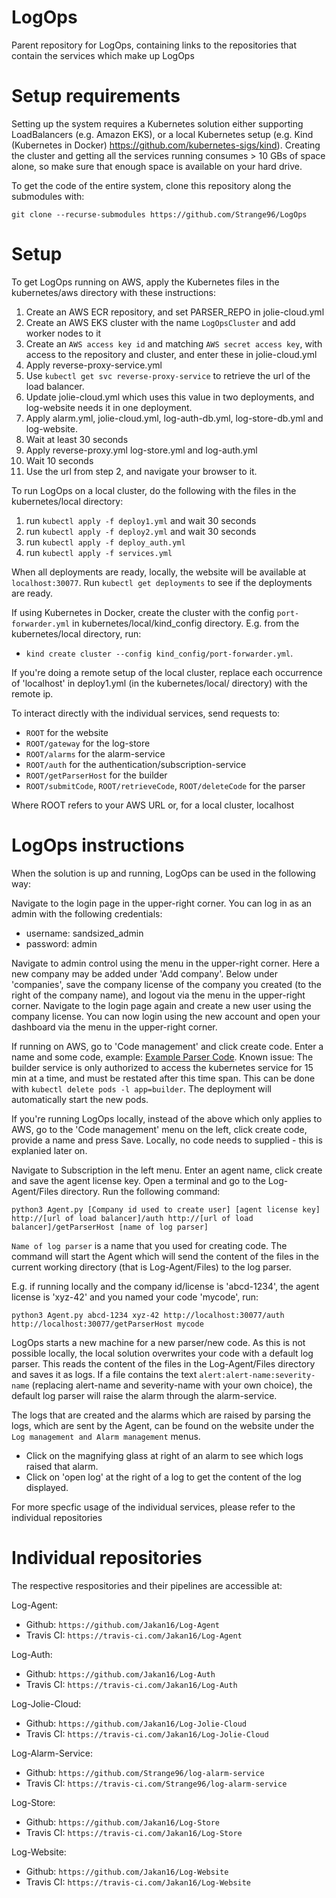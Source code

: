 # LogOps
Parent repository for LogOps, containing links to the repositories that contain the services which make up LogOps

# Setup requirements
Setting up the system requires a Kubernetes solution either supporting LoadBalancers (e.g. Amazon EKS), or a local Kubernetes setup (e.g. Kind (Kubernetes in Docker) https://github.com/kubernetes-sigs/kind). Creating the cluster and getting all the services running consumes > 10 GBs of space alone, so make sure that enough space is available on your hard drive.

To get the code of the entire system, clone this repository along the submodules with:

 `git clone --recurse-submodules https://github.com/Strange96/LogOps`

# Setup
To get LogOps running on AWS, apply the Kubernetes files in the kubernetes/aws directory with these instructions:

1. Create an AWS ECR repository, and set PARSER_REPO in jolie-cloud.yml
2. Create an AWS EKS cluster with the name `LogOpsCluster` and add worker nodes to it
3. Create an `AWS access key id` and matching `AWS secret access key`, with access to the repository and cluster, and enter these in jolie-cloud.yml
4. Apply reverse-proxy-service.yml
5. Use `kubectl get svc reverse-proxy-service` to retrieve the url of the load balancer.
6. Update jolie-cloud.yml which uses this value in two deployments, and log-website needs it in one deployment.
7. Apply alarm.yml, jolie-cloud.yml, log-auth-db.yml, log-store-db.yml and log-website.
8. Wait at least 30 seconds
9. Apply reverse-proxy.yml log-store.yml and log-auth.yml
10. Wait 10 seconds
11. Use the url from step 2, and navigate your browser to it.

To run LogOps on a local cluster, do the following with the files in the kubernetes/local directory:

1. run `kubectl apply -f deploy1.yml` and wait 30 seconds 
2. run `kubectl apply -f deploy2.yml` and wait 30 seconds
3. run `kubectl apply -f deploy_auth.yml`
4. run `kubectl apply -f services.yml`

When all deployments are ready, locally, the website will be available at `localhost:30077`. Run `kubectl get deployments` to see if the deployments are ready.

If using Kubernetes in Docker, create the cluster with the config `port-forwarder.yml` in kubernetes/local/kind_config directory. E.g. from the kubernetes/local directory, run: 
* `kind create cluster --config kind_config/port-forwarder.yml`.

If you're doing a remote setup of the local cluster, replace each occurrence of 'localhost' in deploy1.yml (in the kubernetes/local/ directory) with the remote ip.  

To interact directly with the individual services, send requests to:
* `ROOT` for the website
* `ROOT/gateway` for the log-store
* `ROOT/alarms` for the alarm-service
* `ROOT/auth` for the authentication/subscription-service
* `ROOT/getParserHost` for the builder
* `ROOT/submitCode`, `ROOT/retrieveCode`, `ROOT/deleteCode` for the parser

Where ROOT refers to your AWS URL or, for a local cluster, localhost

# LogOps instructions
When the solution is up and running, LogOps can be used in the following way:

Navigate to the login page in the upper-right corner. You can log in as an admin with the following credentials: 
* username: sandsized_admin 
* password: admin

Navigate to admin control using the menu in the upper-right corner. Here a new company may be added under 'Add company'. Below under 'companies', save the company license of the company you created (to the right of the company name), and logout via the menu in the upper-right corner. Navigate to the login page again and create a new user using the company license. You can now login using the new account and open your dashboard via the menu in the upper-right corner.

If running on AWS, go to 'Code management' and click create code. Enter a name and some code, example: [Example Parser Code](https://github.com/Jakan16/Log-Jolie-Cloud/blob/master/builder/test/example_jolie_parser.ol). 
Known issue: The builder service is only authorized to access the kubernetes service for 15 min at a time, and must be restated after this time span. This can be done with `kubectl delete pods -l app=builder`. The deployment will automatically start the new pods.

If you're running LogOps locally, instead of the above which only applies to AWS, go to the 'Code management' menu on the left, click create code, provide a name and press Save. Locally, no code needs to supplied - this is explanied later on.

Navigate to Subscription in the left menu. Enter an agent name, click create and save the agent license key. Open a terminal and go to the Log-Agent/Files directory. Run the following command:

`python3 Agent.py [Company id used to create user] [agent license key] http://[url of load balancer]/auth http://[url of load balancer]/getParserHost [name of log parser]`

`Name of log parser` is a name that you used for creating code. The command will start the Agent which will send the content of the files in the current working directory (that is Log-Agent/Files) to the log parser.

E.g. if running locally and the company id/license is 'abcd-1234', the agent license is 'xyz-42' and you named your code 'mycode', run:

`python3 Agent.py abcd-1234 xyz-42 http://localhost:30077/auth http://localhost:30077/getParserHost mycode`

LogOps starts a new machine for a new parser/new code. As this is not possible locally, the local solution overwrites your code with a default log parser. This reads the content of the files in the Log-Agent/Files directory and saves it as logs. If a file contains the text `alert:alert-name:severity-name` (replacing alert-name and severity-name with your own choice), the default log parser will raise the alarm through the alarm-service. 

The logs that are created and the alarms which are raised by parsing the logs, which are sent by the Agent, can be found on the website under the `Log management and Alarm management` menus. 
* Click on the magnifying glass at right of an alarm to see which logs raised that alarm.
* Click on 'open log' at the right of a log to get the content of the log displayed.

For more specfic usage of the individual services, please refer to the individual repositories

# Individual repositories
The respective respositories and their pipelines are accessible at:

Log-Agent:
* Github: `https://github.com/Jakan16/Log-Agent`
* Travis CI: `https://travis-ci.com/Jakan16/Log-Agent`

Log-Auth:
* Github: `https://github.com/Jakan16/Log-Auth`
* Travis CI: `https://travis-ci.com/Jakan16/Log-Auth`

Log-Jolie-Cloud:
* Github: `https://github.com/Jakan16/Log-Jolie-Cloud`
* Travis CI: `https://travis-ci.com/Jakan16/Log-Jolie-Cloud`

Log-Alarm-Service:
* Github: `https://github.com/Strange96/log-alarm-service`
* Travis CI: `https://travis-ci.com/Strange96/log-alarm-service`

Log-Store:
* Github: `https://github.com/Jakan16/Log-Store`
* Travis CI: `https://travis-ci.com/Jakan16/Log-Store`

Log-Website:
* Github: `https://github.com/Jakan16/Log-Website`
* Travis CI: `https://travis-ci.com/Jakan16/Log-Website`
